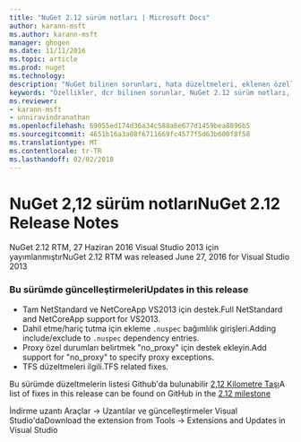 ```yaml
---
title: "NuGet 2.12 sürüm notları | Microsoft Docs"
author: karann-msft
ms.author: karann-msft
manager: ghogen
ms.date: 11/11/2016
ms.topic: article
ms.prod: nuget
ms.technology: 
description: "NuGet bilinen sorunları, hata düzeltmeleri, eklenen özellikleri ve dcr dahil olmak üzere 2.12 için sürüm notları."
keywords: "Özellikler, dcr bilinen sorunlar, NuGet 2.12 sürüm notları, hata düzeltmeleri eklendi"
ms.reviewer:
- karann-msft
- unniravindranathan
ms.openlocfilehash: 69055ed174d36a34c588a6e677d1459bea8896b5
ms.sourcegitcommit: 4651b16a3a08f6711669fc4577f5d63b600f8f58
ms.translationtype: MT
ms.contentlocale: tr-TR
ms.lasthandoff: 02/02/2018
---
```

# <a name="nuget-212-release-notes"></a><span data-ttu-id="e46ff-104">NuGet 2,12 sürüm notları</span><span class="sxs-lookup"><span data-stu-id="e46ff-104">NuGet 2.12 Release Notes</span></span>

<span data-ttu-id="e46ff-105">NuGet 2.12 RTM, 27 Haziran 2016 Visual Studio 2013 için yayımlanmıştır</span><span class="sxs-lookup"><span data-stu-id="e46ff-105">NuGet 2.12 RTM was released June 27, 2016 for Visual Studio 2013</span></span>

### <a name="updates-in-this-release"></a><span data-ttu-id="e46ff-106">Bu sürümde güncelleştirmeleri</span><span class="sxs-lookup"><span data-stu-id="e46ff-106">Updates in this release</span></span>

* <span data-ttu-id="e46ff-107">Tam NetStandard ve NetCoreApp VS2013 için destek.</span><span class="sxs-lookup"><span data-stu-id="e46ff-107">Full NetStandard  and NetCoreApp support for VS2013.</span></span>
* <span data-ttu-id="e46ff-108">Dahil etme/hariç tutma için ekleme `.nuspec` bağımlılık girişleri.</span><span class="sxs-lookup"><span data-stu-id="e46ff-108">Adding include/exclude to `.nuspec` dependency entries.</span></span>
* <span data-ttu-id="e46ff-109">Proxy özel durumları belirtmek "no_proxy" için destek ekleyin.</span><span class="sxs-lookup"><span data-stu-id="e46ff-109">Add support for "no_proxy" to specify proxy exceptions.</span></span>
* <span data-ttu-id="e46ff-110">TFS düzeltmeleri ilgili.</span><span class="sxs-lookup"><span data-stu-id="e46ff-110">TFS related fixes.</span></span>

<span data-ttu-id="e46ff-111">Bu sürümde düzeltmelerin listesi Github'da bulunabilir [2,12 Kilometre Taşı](https://github.com/NuGet/Home/issues?q=milestone%3A2.12+is%3Aclosed)</span><span class="sxs-lookup"><span data-stu-id="e46ff-111">A list of fixes in this release can be found on GitHub in the [2.12 milestone](https://github.com/NuGet/Home/issues?q=milestone%3A2.12+is%3Aclosed)</span></span>

<span data-ttu-id="e46ff-112">İndirme uzantı Araçlar -> Uzantılar ve güncelleştirmeler Visual Studio'da</span><span class="sxs-lookup"><span data-stu-id="e46ff-112">Download the extension from Tools -> Extensions and Updates in Visual Studio</span></span>
